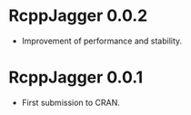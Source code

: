 # RcppJagger 0.0.2
* Improvement of performance and stability.

# RcppJagger 0.0.1
* First submission to CRAN.
